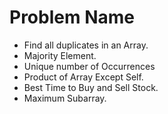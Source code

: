 # Problem Name
- Find all duplicates in an Array.
- Majority Element.
- Unique number of Occurrences
- Product of Array Except Self.
- Best Time to Buy and Sell Stock.
- Maximum Subarray.
